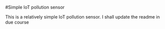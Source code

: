 #Simple IoT pollution sensor

This is a relatively simple IoT pollution sensor. I shall update the readme in due course 
